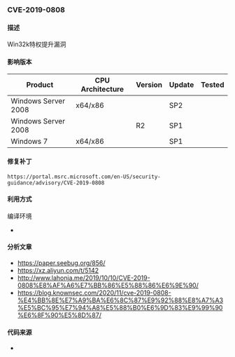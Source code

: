 ### CVE-2019-0808

#### 描述

Win32k特权提升漏洞

#### 影响版本

| Product             | CPU Architecture | Version | Update | Tested             |
| ------------------- | ---------------- | ------- | ------ | ------------------ |
| Windows Server 2008 | x64/x86 | | SP2 | |
| Windows Server 2008 |  | R2 | SP1 | |
| Windows 7      | x64/x86 |  | SP1 |                    |

#### 修复补丁

```
https://portal.msrc.microsoft.com/en-US/security-guidance/advisory/CVE-2019-0808
```

#### 利用方式

编译环境

- 


#### 分析文章
- https://paper.seebug.org/856/
- https://xz.aliyun.com/t/5142
- http://www.lahonja.me/2019/10/10/CVE-2019-0808%E8%AF%A6%E7%BB%86%E5%88%86%E6%9E%90/
- https://blog.knownsec.com/2020/11/cve-2019-0808-%E4%BB%8E%E7%A9%BA%E6%8C%87%E9%92%88%E8%A7%A3%E5%BC%95%E7%94%A8%E5%88%B0%E6%9D%83%E9%99%90%E6%8F%90%E5%8D%87/


#### 代码来源

- 
